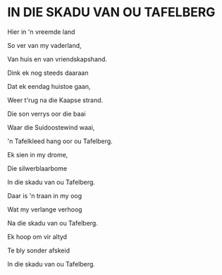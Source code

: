 # IN DIE SKADU VAN OU TAFELBERG

Hier in 'n vreemde land

So ver van my vaderland,

Van huis en van vriendskapshand.

Dink ek nog steeds daaraan

Dat ek eendag huistoe gaan,

Weer t'rug na die Kaapse strand.


Die son verrys oor die baai

Waar die Suidoostewind waai,

'n Tafelkleed hang oor ou Tafelberg.

Ek sien in my drome,

Die silwerblaarbome

In die skadu van ou Tafelberg.


Daar is 'n traan in my oog

Wat my verlange verhoog

Na die skadu van ou Tafelberg.

Ek hoop om vir altyd

Te bly sonder afskeid

In die skadu van ou Tafelberg.

